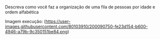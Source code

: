 Descreva como você faz a organização de uma fila de pessoas por idade e ordem alfabética

Imagem execução:
(https://user-images.githubusercontent.com/80103910/200090750-fe23d154-b600-4946-a79b-9c350151be84.png)

